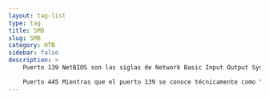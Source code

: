 ```yaml
---
layout: tag-list
type: tag
title: SMB
slug: SMB
category: HTB
sidebar: false
description: >
    Puerto 139 NetBIOS son las siglas de Network Basic Input Output System. Se trata de un protocolo de software que permite a las aplicaciones, los PC y los ordenadores de sobremesa de una red de área local (LAN) comunicarse con el hardware de la red y transmitir datos a través de ella. 

    Puerto 445 Mientras que el puerto 139 se conoce técnicamente como "NBT sobre IP", el puerto 445 es "SMB sobre IP". SMB significa 'Server Message Blocks'. El bloque de mensajes de servidor, en lenguaje moderno, también se conoce como sistema común de archivos de Internet. El sistema funciona como un protocolo de red de capa de aplicación que se utiliza principalmente para ofrecer acceso compartido a archivos, impresoras, puertos serie y otros tipos de comunicaciones entre nodos de una red. 
---
```

